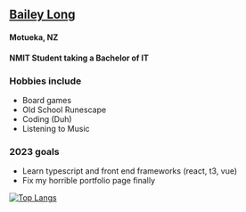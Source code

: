 ## <a target="_blank" href="https://bailey-long.github.io/index.html">Bailey Long</a>
<!-- HI -->
#### Motueka, NZ
#### NMIT Student taking a Bachelor of IT
### Hobbies include
- Board games
- Old School Runescape
- Coding (Duh)
- Listening to Music 
### 2023 goals
- Learn typescript and front end frameworks (react, t3, vue)
- Fix my horrible portfolio page finally

[![Top Langs](https://github-readme-stats.vercel.app/api/top-langs/?username=bailey-long&layout=compact)](https://github.com/anuraghazra/github-readme-stats)

